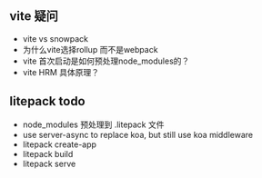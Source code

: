## vite 疑问

* vite vs snowpack
* 为什么vite选择rollup 而不是webpack
* vite 首次启动是如何预处理node_modules的？
* vite HRM 具体原理？

## litepack todo

* node_modules 预处理到 .litepack 文件
* use server-async to replace koa, but still use koa middleware
* litepack create-app
* litepack build
* litepack serve